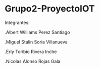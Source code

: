 # Grupo2-ProyectoIOT
Integrantes:
 
.Albert Williams Perez Santiago  

.Miguel Stalin Soria Villanueva 

.Erly Toribio Rivera Inche 

.Nicolas Alonso Rojas Gala 

